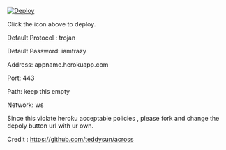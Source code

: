 [![Deploy](https://www.herokucdn.com/deploy/button.png)](https://dashboard.heroku.com/new?template=https://github.com/aashath0317/trojan-ws-heroku)

Click the icon above to deploy.

Default Protocol : trojan

Default Password: iamtrazy

Address: appname.herokuapp.com

Port: 443

Path: keep this empty

Network: ws


Since this violate heroku acceptable policies , please fork and change the depoly button url with ur own.


Credit : https://github.com/teddysun/across
